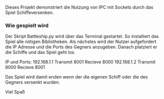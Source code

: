 
Dieses Projekt demonstriert die Nutzung von IPC mit Sockets durch das Spiel Schiffeversenken. 

### Wie gespielt wird
Der Skript Battleship.py wird über das Terminal gestartet. So installiert das Spiel alle nötigen Bibliotheken.
Als nächstes wird der Nutzer aufgefordert die IP Adresse und die Ports des Gegners anzugeben. Danach platziert er die Schiffe und das Spiel geht los.

IP und Ports: 
192.168.1.1 Transmit 8001 Recieve 8000
192.168.1.2 Transmit 8000 Recieve 8001


Das Spiel wird damit enden wenn der die eigenen Schiff oder die des Gegners versenkt wurden.

Viel Spaß
